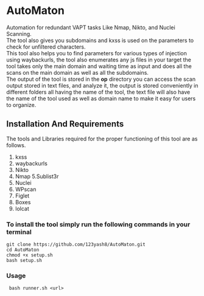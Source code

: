 
# AutoMaton
Automation for redundant VAPT tasks Like Nmap, Nikto, and Nuclei Scanning.\
The tool also gives you subdomains and kxss is used on the parameters to check for unfiltered characters.\
This tool also helps you to find parameters for various types of injection using waybackurls, the tool also enumerates any js files in your target the tool takes only the main domain and waiting time as input and does all the scans on the main domain as well as all the subdomains.\
The output of the tool is stored in the **op** directory you can access the scan output stored in text files, and analyze it, the output is stored conveniently in different folders all having the name of the tool, the text file will also have the name of the tool used as well as domain name to make it easy for users to organize.

## Installation And Requirements
The tools and Libraries required for the proper functioning of this tool are as follows.
1. kxss
2. waybackurls
3. Nikto
4. Nmap
5.Sublist3r
6. Nuclei
7. WPscan
8. Figlet
9. Boxes
10. lolcat

### To install the tool simply run the following commands in your terminal
```
git clone https://github.com/123yash8/AutoMaton.git
cd AutoMaton
chmod +x setup.sh
bash setup.sh
```

### Usage
` bash runner.sh <url>`




